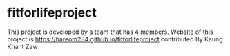 # fitforlifeproject
This project is developed by a team that has 4 members.
Website of this project is https://hareom284.github.io/fitforlifeproject
contributed By Kaung Khant Zaw

